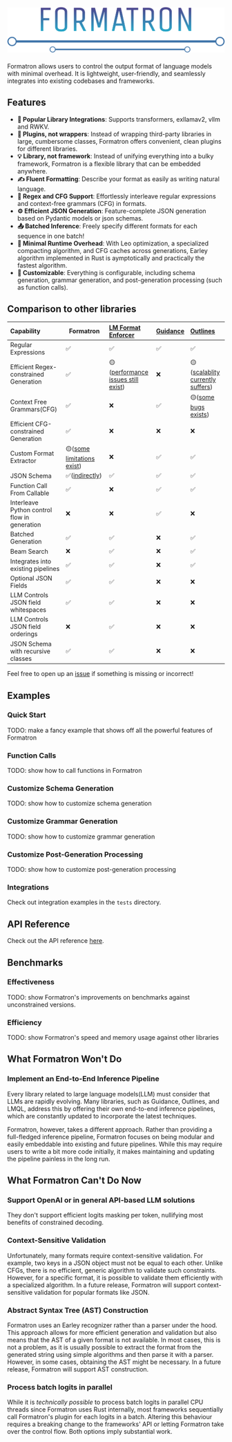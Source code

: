 ![Logo](logo.svg)
---
Formatron allows users to control the output format of language models
with minimal overhead. It is lightweight, user-friendly,
and seamlessly integrates into existing codebases and frameworks.

## Features

- **🔗 Popular Library Integrations**: Supports transformers, exllamav2, vllm and RWKV.
- **🔌 Plugins, not wrappers**:
Instead of wrapping third-party libraries in large, cumbersome classes,
Formatron offers convenient, clean plugins for different libraries.
- **💡 Library, not framework**:
Instead of unifying everything into a bulky framework,
Formatron is a flexible library that can be embedded anywhere.
- **✍️ Fluent Formatting**: Describe your format as easily as writing natural language.
- **📜 Regex and CFG Support**:
Effortlessly interleave regular expressions and context-free grammars (CFG) in formats.
- **⚙️ Efficient JSON Generation**: Feature-complete JSON generation based on Pydantic models or json schemas.
- **📤 Batched Inference**: 
Freely specify different formats for each sequence in one batch!
- **🚀 Minimal Runtime Overhead**: 
With Leo optimization, a specialized compacting algorithm,
and CFG caches across generations, Earley algorithm implemented in Rust is
aymptotically and practically the fastest algorithm.
- **🔧 Customizable**: Everything is configurable, including schema generation,
grammar generation, and post-generation processing (such as function calls).
## Comparison to other libraries

| Capability                                   | Formatron                                                                                | [LM Format Enforcer](https://github.com/noamgat/lm-format-enforcer)                           | [Guidance](https://github.com/guidance-ai/guidance) | [Outlines](https://github.com/outlines-dev/outlines)                                    |
|:---------------------------------------------|------------------------------------------------------------------------------------------|:----------------------------------------------------------------------------------------------|:----------------------------------------------------|:----------------------------------------------------------------------------------------|
| Regular Expressions                          | ✅                                                                                        | ✅                                                                                             | ✅                                                   | ✅                                                                                       |
| Efficient Regex-constrained Generation       | ✅                                                                                        | 🟡([performance issues still exist](https://github.com/noamgat/lm-format-enforcer/issues/36)) | ❌                                                   | 🟡([scalablity currently suffers](https://github.com/outlines-dev/outlines/issues/680)) |
| Context Free Grammars(CFG)                   | ✅                                                                                        | ❌                                                                                             | ✅                                                   | 🟡([some bugs exists](https://github.com/outlines-dev/outlines/issues/959))             |
| Efficient CFG-constrained Generation         | ✅                                                                                        | ❌                                                                                             | ❌                                                   | ❌                                                                                       |
| Custom Format Extractor                      | 🟡([some limitations exist](#ast))                                                       | ❌                                                                                             | ✅                                                   | ✅                                                                                       |
| JSON Schema                                  | ✅([indirectly](https://docs.pydantic.dev/latest/integrations/datamodel_code_generator/)) | ✅                                                                                             | ✅                                                   | ✅                                                                                       |
| Function Call From Callable                  | ✅                                                                                        | ❌                                                                                             | ✅                                                   | ✅                                                                                       |
| Interleave Python control flow in generation | ❌                                                                                        | ❌                                                                                             | ✅                                                   | ❌                                                                                       |
| Batched Generation                           | ✅                                                                                        | ✅                                                                                             | ❌                                                   | ✅                                                                                       |
| Beam Search                                  | ❌                                                                                        | ✅                                                                                             | ❌                                                   | ✅                                                                                       |
| Integrates into existing pipelines           | ✅                                                                                        | ✅                                                                                             | ❌                                                   | ✅                                                                                       |
| Optional JSON Fields                         | ✅                                                                                        | ✅                                                                                             | ❌                                                   | ❌                                                                                       |
| LLM Controls JSON field whitespaces          | ✅                                                                                        | ✅                                                                                             | ❌                                                   | ❌                                                                                       |
| LLM Controls JSON field orderings            | ❌                                                                                        | ✅                                                                                             | ❌                                                   | ❌                                                                                       |
| JSON Schema with recursive classes           | ✅                                                                                        | ✅                                                                                             | ❌                                                   | ❌                                                                                       |

Feel free to open up an [issue](https://github.com/Dan-wanna-M/formatron/issues) if something is missing or incorrect!
## Examples
### Quick Start
TODO: make a fancy example that shows off all the powerful features of Formatron
### Function Calls
TODO: show how to call functions in Formatron
### Customize Schema Generation
TODO: show how to customize schema generation
### Customize Grammar Generation
TODO: show how to customize grammar generation
### Customize Post-Generation Processing
TODO: show how to customize post-generation processing
### Integrations
Check out integration examples in the `tests` directory.
## API Reference
Check out the API reference [here]().
## Benchmarks
### Effectiveness
TODO: show Formatron's improvements on benchmarks against unconstrained versions.
### Efficiency
TODO: show Formatron's speed and memory usage against other libraries
## What Formatron Won't Do
### Implement an End-to-End Inference Pipeline
Every library related to large language models(LLM) must consider that LLMs
are rapidly evolving. Many libraries, such as Guidance, Outlines, and LMQL,
address this by offering their own end-to-end inference pipelines,
which are constantly updated to incorporate the latest techniques. 

Formatron, however, takes a different approach.
Rather than providing a full-fledged inference pipeline,
Formatron focuses on being modular and easily embeddable into existing
and future pipelines.
While this may require users to write a bit more code initially,
it makes maintaining and updating the pipeline painless in the long run.
## What Formatron Can't Do Now
### Support OpenAI or in general API-based LLM solutions
They don't support efficient logits masking per token, nullifying most benefits
of constrained decoding.
### Context-Sensitive Validation
Unfortunately, many formats require context-sensitive validation.
For example, two keys in a JSON object must not be equal to each other.
Unlike CFGs, there is no efficient, generic algorithm to validate
such constraints. However, for a specific format, it is possible to validate
them efficiently with a specialized algorithm. In a future release,
Formatron will support context-sensitive validation for popular formats like JSON.

### Abstract Syntax Tree (AST) Construction<a id='ast'></a>

Formatron uses an Earley recognizer rather than a parser under the hood.
This approach allows for more efficient generation and validation
but also means that the AST of a given format is not available.
In most cases, this is not a problem,
as it is usually possible to extract the format from the generated string
using simple algorithms and then parse it with a parser.
However, in some cases, obtaining the AST might be necessary.
In a future release, Formatron will support AST construction.

### Process batch logits in parallel

While it is *technically possible* to process batch logits in parallel CPU threads
since Formatron uses Rust internally, most frameworks sequentially
call Formatron's plugin for each logits in a batch. Altering 
this behaviour requires a breaking change to the frameworks' API or letting
Formatron take over the control flow. Both options imply
substantial work.